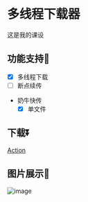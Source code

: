 # 多线程下载器
这是我的课设

## 功能支持🥰
- [x] 多线程下载
- [ ] 断点续传
- 奶牛快传
  - [x] 单文件
 
## 下载⏬
[Action](https://github.com/kitUIN/ShadowDownloader/releases)
## 图片展示🤗
![image](https://github.com/kitUIN/ShadowDownloader/assets/68675068/d0eea972-7dd3-4802-950b-33fbc618b8a8)
